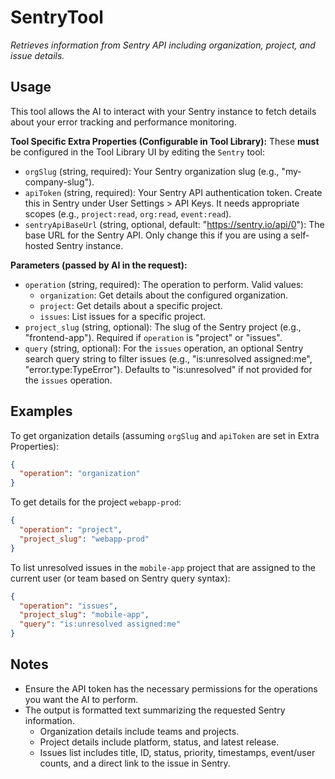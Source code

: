 ﻿# SentryTool

*Retrieves information from Sentry API including organization, project, and issue details.*

## Usage

This tool allows the AI to interact with your Sentry instance to fetch details about your error tracking and performance monitoring.

**Tool Specific Extra Properties (Configurable in Tool Library):**
These **must** be configured in the Tool Library UI by editing the `Sentry` tool:
-   `orgSlug` (string, required): Your Sentry organization slug (e.g., "my-company-slug").
-   `apiToken` (string, required): Your Sentry API authentication token. Create this in Sentry under User Settings > API Keys. It needs appropriate scopes (e.g., `project:read`, `org:read`, `event:read`).
-   `sentryApiBaseUrl` (string, optional, default: "https://sentry.io/api/0"): The base URL for the Sentry API. Only change this if you are using a self-hosted Sentry instance.

**Parameters (passed by AI in the request):**
-   `operation` (string, required): The operation to perform. Valid values:
    -   `organization`: Get details about the configured organization.
    -   `project`: Get details about a specific project.
    -   `issues`: List issues for a specific project.
-   `project_slug` (string, optional): The slug of the Sentry project (e.g., "frontend-app"). Required if `operation` is "project" or "issues".
-   `query` (string, optional): For the `issues` operation, an optional Sentry search query string to filter issues (e.g., "is:unresolved assigned:me", "error.type:TypeError"). Defaults to "is:unresolved" if not provided for the `issues` operation.

## Examples

To get organization details (assuming `orgSlug` and `apiToken` are set in Extra Properties):

```json
{
  "operation": "organization"
}
```

To get details for the project `webapp-prod`:

```json
{
  "operation": "project",
  "project_slug": "webapp-prod"
}
```

To list unresolved issues in the `mobile-app` project that are assigned to the current user (or team based on Sentry query syntax):

```json
{
  "operation": "issues",
  "project_slug": "mobile-app",
  "query": "is:unresolved assigned:me"
}
```

## Notes

-   Ensure the API token has the necessary permissions for the operations you want the AI to perform.
-   The output is formatted text summarizing the requested Sentry information.
    -   Organization details include teams and projects.
    -   Project details include platform, status, and latest release.
    -   Issues list includes title, ID, status, priority, timestamps, event/user counts, and a direct link to the issue in Sentry.